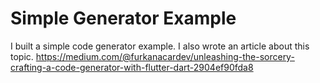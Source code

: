 # Simple Generator Example
I built a simple code generator example. I also wrote an article about this topic.
https://medium.com/@furkanacardev/unleashing-the-sorcery-crafting-a-code-generator-with-flutter-dart-2904ef90fda8
